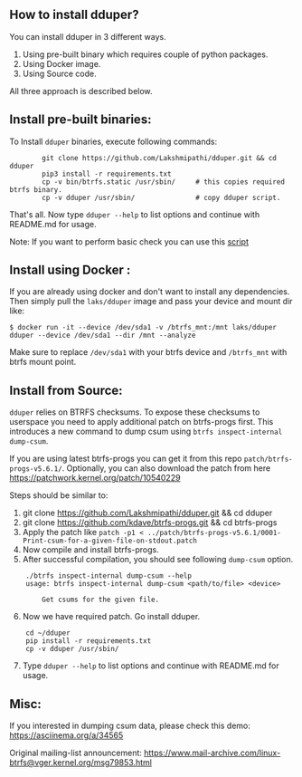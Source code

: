 How to install dduper?
---------------------

You can install dduper in 3 different ways.

1. Using pre-built binary which requires couple of python packages.
2. Using Docker image.
3. Using Source code.

All three approach is described below.

Install pre-built binaries:
---------------------------

To Install `dduper` binaries, execute following commands:

```
        git clone https://github.com/Lakshmipathi/dduper.git && cd dduper
        pip3 install -r requirements.txt
        cp -v bin/btrfs.static /usr/sbin/     # this copies required btrfs binary.
        cp -v dduper /usr/sbin/               # copy dduper script.
```

That's all. Now type `dduper --help` to list options and continue with README.md for usage.

Note: If you want to perform basic check you can use this [script](https://github.com/Lakshmipathi/dduper/blob/master/tests/verify.sh)

Install using Docker :
----------------------

If you are already using docker and don't want to install any dependencies. Then simply pull the `laks/dduper` image and
pass your device and mount dir like:

```
$ docker run -it --device /dev/sda1 -v /btrfs_mnt:/mnt laks/dduper dduper --device /dev/sda1 --dir /mnt --analyze
```

Make sure to replace `/dev/sda1` with your btrfs device and `/btrfs_mnt` with btrfs mount point.


Install from Source:
--------------------
`dduper` relies on BTRFS checksums. To expose these checksums to userspace you need to apply additional patch on btrfs-progs first.
This introduces a new command to dump csum using `btrfs inspect-internal dump-csum`.

If you are using latest btrfs-progs you can get it from this repo `patch/btrfs-progs-v5.6.1/`. Optionally, you can also download 
the patch from here https://patchwork.kernel.org/patch/10540229

Steps should be similar to:

1. git clone https://github.com/Lakshmipathi/dduper.git && cd dduper
2. git clone https://github.com/kdave/btrfs-progs.git && cd btrfs-progs
3. Apply the patch like `patch -p1 < ../patch/btrfs-progs-v5.6.1/0001-Print-csum-for-a-given-file-on-stdout.patch`
4. Now compile and install btrfs-progs.
5. After successful compilation, you should see following `dump-csum` option.

```
	./btrfs inspect-internal dump-csum --help
	usage: btrfs inspect-internal dump-csum <path/to/file> <device>

	    Get csums for the given file.
```
6. Now we have required patch. Go install dduper.
```
	cd ~/dduper
	pip install -r requirements.txt
	cp -v dduper /usr/sbin/
```

7. Type `dduper --help` to list options and continue with README.md for usage.

Misc:
----
If you interested in dumping csum data, please check this demo: https://asciinema.org/a/34565

Original mailing-list announcement: https://www.mail-archive.com/linux-btrfs@vger.kernel.org/msg79853.html

